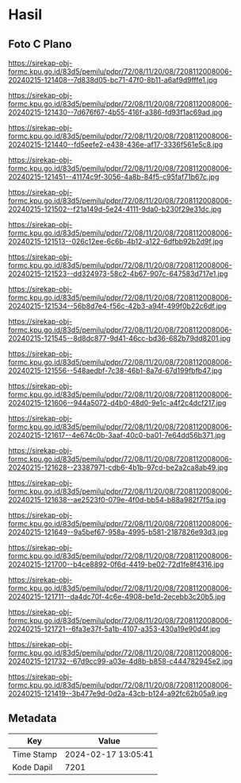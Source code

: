 # Hasil

## Foto C Plano

https://sirekap-obj-formc.kpu.go.id/83d5/pemilu/pdpr/72/08/11/20/08/7208112008006-20240215-121408--7d838d05-bc71-47f0-8b11-a6af9d9fffe1.jpg

https://sirekap-obj-formc.kpu.go.id/83d5/pemilu/pdpr/72/08/11/20/08/7208112008006-20240215-121430--7d676f67-4b55-416f-a386-fd93f1ac69ad.jpg

https://sirekap-obj-formc.kpu.go.id/83d5/pemilu/pdpr/72/08/11/20/08/7208112008006-20240215-121440--fd5eefe2-e438-436e-af17-3336f561e5c8.jpg

https://sirekap-obj-formc.kpu.go.id/83d5/pemilu/pdpr/72/08/11/20/08/7208112008006-20240215-121451--41174c9f-3056-4a8b-84f5-c95faf71b67c.jpg

https://sirekap-obj-formc.kpu.go.id/83d5/pemilu/pdpr/72/08/11/20/08/7208112008006-20240215-121502--f21a149d-5e24-4111-9da0-b230f29e31dc.jpg

https://sirekap-obj-formc.kpu.go.id/83d5/pemilu/pdpr/72/08/11/20/08/7208112008006-20240215-121513--026c12ee-6c6b-4b12-a122-6dfbb92b2d9f.jpg

https://sirekap-obj-formc.kpu.go.id/83d5/pemilu/pdpr/72/08/11/20/08/7208112008006-20240215-121523--dd324973-58c2-4b67-907c-647583d717e1.jpg

https://sirekap-obj-formc.kpu.go.id/83d5/pemilu/pdpr/72/08/11/20/08/7208112008006-20240215-121534--56b8d7e4-f56c-42b3-a94f-499f0b22c6df.jpg

https://sirekap-obj-formc.kpu.go.id/83d5/pemilu/pdpr/72/08/11/20/08/7208112008006-20240215-121545--8d8dc877-9d41-46cc-bd36-682b79dd8201.jpg

https://sirekap-obj-formc.kpu.go.id/83d5/pemilu/pdpr/72/08/11/20/08/7208112008006-20240215-121556--548aedbf-7c38-46b1-8a7d-67d199fbfb47.jpg

https://sirekap-obj-formc.kpu.go.id/83d5/pemilu/pdpr/72/08/11/20/08/7208112008006-20240215-121606--944a5072-d4b0-48d0-9e1c-a4f2c4dcf217.jpg

https://sirekap-obj-formc.kpu.go.id/83d5/pemilu/pdpr/72/08/11/20/08/7208112008006-20240215-121617--4e674c0b-3aaf-40c0-ba01-7e64dd56b371.jpg

https://sirekap-obj-formc.kpu.go.id/83d5/pemilu/pdpr/72/08/11/20/08/7208112008006-20240215-121628--23387971-cdb6-4b1b-97cd-be2a2ca8ab49.jpg

https://sirekap-obj-formc.kpu.go.id/83d5/pemilu/pdpr/72/08/11/20/08/7208112008006-20240215-121638--ae2523f0-079e-4f0d-bb54-b88a982f7f5a.jpg

https://sirekap-obj-formc.kpu.go.id/83d5/pemilu/pdpr/72/08/11/20/08/7208112008006-20240215-121649--9a5bef67-958a-4995-b581-2187826e93d3.jpg

https://sirekap-obj-formc.kpu.go.id/83d5/pemilu/pdpr/72/08/11/20/08/7208112008006-20240215-121700--b4ce8892-0f6d-4419-be02-72d1fe8f4316.jpg

https://sirekap-obj-formc.kpu.go.id/83d5/pemilu/pdpr/72/08/11/20/08/7208112008006-20240215-121711--da4dc70f-4c6e-4908-be1d-2ecebb3c20b5.jpg

https://sirekap-obj-formc.kpu.go.id/83d5/pemilu/pdpr/72/08/11/20/08/7208112008006-20240215-121721--6fa3e37f-5a1b-4107-a353-430a19e90d4f.jpg

https://sirekap-obj-formc.kpu.go.id/83d5/pemilu/pdpr/72/08/11/20/08/7208112008006-20240215-121732--67d9cc99-a03e-4d8b-b858-c444782945e2.jpg

https://sirekap-obj-formc.kpu.go.id/83d5/pemilu/pdpr/72/08/11/20/08/7208112008006-20240215-121419--3b477e9d-0d2a-43cb-b124-a92fc62b05a9.jpg


## Metadata

| Key        | Value               |
| ---------- | ------------------- |
| Time Stamp | 2024-02-17 13:05:41 |
| Kode Dapil | 7201                |



